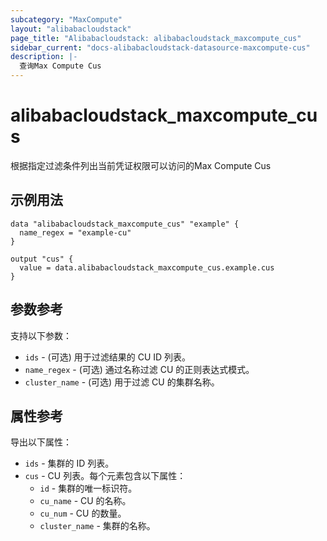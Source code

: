 ```yaml
---
subcategory: "MaxCompute"
layout: "alibabacloudstack"
page_title: "Alibabacloudstack: alibabacloudstack_maxcompute_cus"
sidebar_current: "docs-alibabacloudstack-datasource-maxcompute-cus"
description: |-
  查询Max Compute Cus
---
```


# alibabacloudstack_maxcompute_cus

根据指定过滤条件列出当前凭证权限可以访问的Max Compute Cus


## 示例用法

```hcl
data "alibabacloudstack_maxcompute_cus" "example" {
  name_regex = "example-cu"
}

output "cus" {
  value = data.alibabacloudstack_maxcompute_cus.example.cus
}
```

## 参数参考
支持以下参数：

* `ids` - (可选) 用于过滤结果的 CU ID 列表。
* `name_regex` - (可选) 通过名称过滤 CU 的正则表达式模式。
* `cluster_name` - (可选) 用于过滤 CU 的集群名称。

## 属性参考
导出以下属性：

* `ids` - 集群的 ID 列表。
* `cus` - CU 列表。每个元素包含以下属性：
    * `id` - 集群的唯一标识符。
    * `cu_name` - CU 的名称。
    * `cu_num` - CU 的数量。
    * `cluster_name` - 集群的名称。